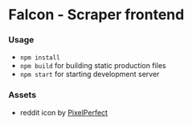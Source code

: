 # Falcon - Scraper frontend

### Usage
 - `npm install`
 - `npm build` for building static production files
 - `npm start` for starting development server

### Assets
 - reddit icon by [PixelPerfect](https://icon54.com/)